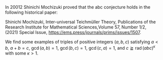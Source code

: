 In 20012 Shinichi Mochizuki proved that the abc conjecture holds in the following historical paper:

Shinichi Mochizuki, Inter-universal Teichmüller Theory, Publications of the Research Institute for Mathematical Sciences,Volume 57, Number 1/2, (2021) Special Issue, https://ems.press/journals/prims/issues/1507.

We find some examples of triples of positive integers $(a,b,c)$ satisfying $a{<}b$, $a+b=c$, $\operatorname{gcd}(a,b)=1$, $\operatorname{gcd}(b,c)=1$, $\operatorname{gcd}(c,a)=1$, and $c\geqq\operatorname{rad}(abc)^\kappa$ with some $\kappa>1$.
